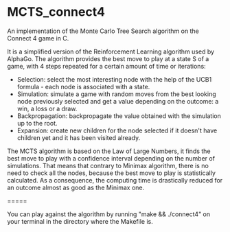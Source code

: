 # MCTS_connect4
An implementation of the Monte Carlo Tree Search algorithm on the Connect 4 game in C.

It is a simplified version of the Reinforcement Learning algorithm used by AlphaGo. The algorithm provides the best move to play at a state S of a game, with 4 steps repeated for a certain amount of time or iterations:

- Selection: select the most interesting node with the help of the UCB1 formula - each node is associated with a state.
- Simulation: simulate a game with random moves from the best looking node previously selected and get a value depending on the outcome: a win, a loss or a draw.
- Backpropagation: backpropagate the value obtained with the simulation up to the root.
- Expansion: create new children for the node selected if it doesn't have children yet and it has been visited already.

The MCTS algorithm is based on the Law of Large Numbers, it finds the best move to play with a confidence interval depending on the number of simulations. That means that contrary to Minimax algorithm, there is no need to check all the nodes, because the best move to play is statistically calculated. As a consequence, the computing time is drastically reduced for an outcome almost as good as the Minimax one.

=====

You can play against the algorithm by running "make && ./connect4" on your terminal in the directory where the Makefile is.
